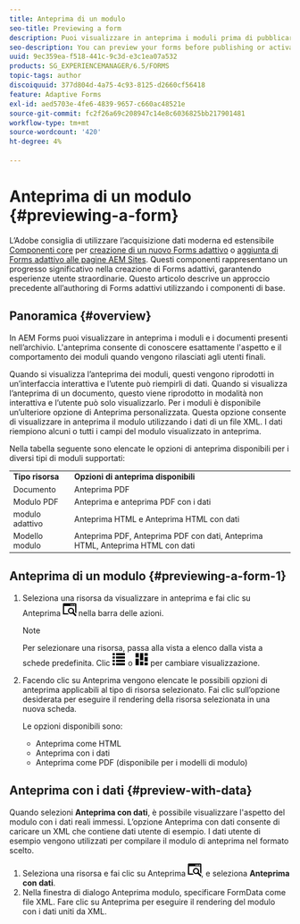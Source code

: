 ```yaml
---
title: Anteprima di un modulo
seo-title: Previewing a form
description: Puoi visualizzare in anteprima i moduli prima di pubblicarli o attivarli per assicurarti che soddisfino le aspettative. Le opzioni di anteprima possono variare tra i tipi di modulo supportati.
seo-description: You can preview your forms before publishing or activating to ensure it meets the expectations. Preview options may vary across the supported form types.
uuid: 9ec359ea-f518-441c-9c3d-e3c1ea07a532
products: SG_EXPERIENCEMANAGER/6.5/FORMS
topic-tags: author
discoiquuid: 377d804d-4a75-4c93-8125-d2660cf56418
feature: Adaptive Forms
exl-id: aed5703e-4fe6-4839-9657-c660ac48521e
source-git-commit: fc2f26a69c208947c14e8c6036825bb217901481
workflow-type: tm+mt
source-wordcount: '420'
ht-degree: 4%

---
```


# Anteprima di un modulo {#previewing-a-form}

<span class="preview"> L’Adobe consiglia di utilizzare l’acquisizione dati moderna ed estensibile [Componenti core](https://experienceleague.adobe.com/docs/experience-manager-core-components/using/adaptive-forms/introduction.html?lang=it) per [creazione di un nuovo Forms adattivo](/help/forms/using/create-an-adaptive-form-core-components.md) o [aggiunta di Forms adattivo alle pagine AEM Sites](/help/forms/using/create-or-add-an-adaptive-form-to-aem-sites-page.md). Questi componenti rappresentano un progresso significativo nella creazione di Forms adattivi, garantendo esperienze utente straordinarie. Questo articolo descrive un approccio precedente all’authoring di Forms adattivi utilizzando i componenti di base. </span>

## Panoramica {#overview}

In AEM Forms puoi visualizzare in anteprima i moduli e i documenti presenti nell’archivio. L&#39;anteprima consente di conoscere esattamente l&#39;aspetto e il comportamento dei moduli quando vengono rilasciati agli utenti finali.

Quando si visualizza l’anteprima dei moduli, questi vengono riprodotti in un’interfaccia interattiva e l’utente può riempirli di dati. Quando si visualizza l’anteprima di un documento, questo viene riprodotto in modalità non interattiva e l’utente può solo visualizzarlo. Per i moduli è disponibile un’ulteriore opzione di Anteprima personalizzata. Questa opzione consente di visualizzare in anteprima il modulo utilizzando i dati di un file XML. I dati riempiono alcuni o tutti i campi del modulo visualizzato in anteprima.

Nella tabella seguente sono elencate le opzioni di anteprima disponibili per i diversi tipi di moduli supportati:

<table>
 <tbody>
  <tr>
   <td><strong>Tipo risorsa</strong><br /> </td>
   <td><strong>Opzioni di anteprima disponibili</strong><br /> </td>
  </tr>
  <tr>
   <td>Documento</td>
   <td>Anteprima PDF</td>
  </tr>
  <tr>
   <td>Modulo PDF</td>
   <td>Anteprima e anteprima PDF con i dati<br /> </td>
  </tr>
  <tr>
   <td>modulo adattivo</td>
   <td>Anteprima HTML e Anteprima HTML con dati</td>
  </tr>
  <tr>
   <td>Modello modulo</td>
   <td>Anteprima PDF, Anteprima PDF con dati, Anteprima HTML, Anteprima HTML con dati<br /> </td>
  </tr>
 </tbody>
</table>

## Anteprima di un modulo {#previewing-a-form-1}

1. Seleziona una risorsa da visualizzare in anteprima e fai clic su Anteprima ![aem6forms_preview](assets/aem6forms_preview.png) nella barra delle azioni.

   >[!NOTE]
   >
   >Per selezionare una risorsa, passa alla vista a elenco dalla vista a schede predefinita. Clic ![aem6forms_viewlist](assets/aem6forms_viewlist.png) o ![aem6forms_viewcard](assets/aem6forms_viewcard.png) per cambiare visualizzazione.

1. Facendo clic su Anteprima vengono elencate le possibili opzioni di anteprima applicabili al tipo di risorsa selezionato. Fai clic sull’opzione desiderata per eseguire il rendering della risorsa selezionata in una nuova scheda.

   Le opzioni disponibili sono:

   * Anteprima come HTML
   * Anteprima con i dati
   * Anteprima come PDF (disponibile per i modelli di modulo)

## Anteprima con i dati {#preview-with-data}

Quando selezioni **Anteprima con dati**, è possibile visualizzare l&#39;aspetto del modulo con i dati reali immessi. L’opzione Anteprima con dati consente di caricare un XML che contiene dati utente di esempio. I dati utente di esempio vengono utilizzati per compilare il modulo di anteprima nel formato scelto.

1. Seleziona una risorsa e fai clic su Anteprima ![aem6forms_preview](assets/aem6forms_preview.png), e seleziona **Anteprima con dati**.
1. Nella finestra di dialogo Anteprima modulo, specificare FormData come file XML. Fare clic su Anteprima per eseguire il rendering del modulo con i dati uniti da XML.
